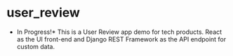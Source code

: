# user_review
* In Progress!* This is a User Review app demo for tech products. React as the UI front-end and Django REST Framework as the API endpoint for custom data.
